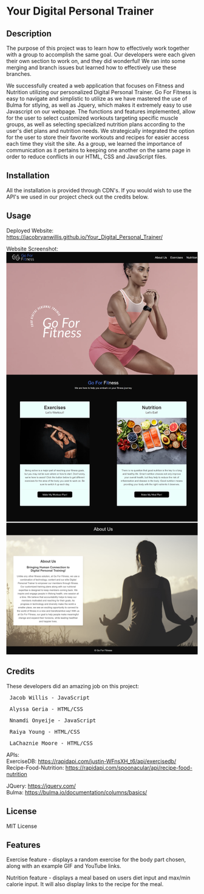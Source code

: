 # Your Digital Personal Trainer

## Description

The purpose of this project was to learn how to effectively work together with a group to accomplish the same goal. Our developers were each given their own section to work on, and they did wonderful! We ran into some merging and branch issues but learned how to effectively use these branches. <br>

We successfully created a web application that focuses on Fitness and Nutrition utilizing our personalized Digital Personal Trainer. Go For Fitness is easy to navigate and simplistic to utilize as we have mastered the use of Bulma for stlying, as well as Jquery, which makes it extremely easy to use Javascript on our webpage. The functions and features implemented, allow for the user to select customized workouts targeting specific muscle groups, as well as selecting specialized nutrition plans according to the user's diet plans and nutrition needs. We strategically integrated the option for the user to store their favorite workouts and recipes for easier access each time they visit the site. As a group, we learned the importance of communication as it pertains to keeping one another on the same page in order to reduce conflicts in our HTML, CSS and JavaScript files.

## Installation

All the installation is provided through CDN's.
If you would wish to use the API's we used in our project check out the credits below.

## Usage

Deployed Website: https://jacobryanwillis.github.io/Your_Digital_Personal_Trainer/

Website Screenshot: 
![Website_Screenshot](assets/images/go-for-fitness-screenshot-half1.png)
![Website_Screenshot](assets/images/go-for-fitness-screenshot-half2.png)

## Credits

These developers did an amazing job on this project:
<pre> Jacob Willis - JavaScript </pre>
<pre> Alyssa Geria - HTML/CSS </pre>
<pre> Nnamdi Onyeije - JavaScript </pre>
<pre> Raiya Young - HTML/CSS </pre>
<pre> LaChaznie Moore - HTML/CSS </pre>

APIs: <br>
ExerciseDB: https://rapidapi.com/justin-WFnsXH_t6/api/exercisedb/ <br>
Recipe-Food-Nutrition: https://rapidapi.com/spoonacular/api/recipe-food-nutrition

JQuery: https://jquery.com/ <br>
Bulma: https://bulma.io/documentation/columns/basics/

## License

MIT License

## Features

Exercise feature - displays a random exercise for the body part chosen, along with an example GIF and YouTube links.

Nutrition feature - displays a meal based on users diet input and max/min calorie input. It will also display links to the recipe for the meal.
